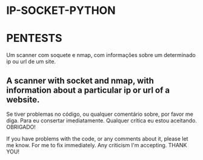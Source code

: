 # IP-SOCKET-PYTHON
# PENTESTS
Um scanner com soquete e nmap, com informações sobre um determinado ip ou url de um site.

A scanner with socket and nmap, with information about a particular ip or url of a website.
-------------------------------------------------------------------------------------------------------
Se tiver problemas no código, ou qualquer comentário sobre, por favor me diga. Para eu consertar imediatamente. Qualquer crítica eu estou aceitando. OBRIGADO!

If you have problems with the code, or any comments about it, please let me know. For me to fix immediately. Any criticism I'm accepting. THANK YOU!
